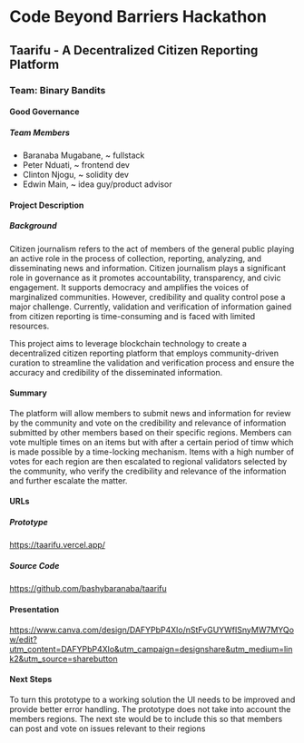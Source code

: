# Code Beyond Barriers Hackathon

## Taarifu - A Decentralized Citizen Reporting Platform 


### Team: Binary Bandits

#### Good Governance

##### Team Members

- Baranaba Mugabane, ~ fullstack
- Peter Nduati, ~ frontend dev
- Clinton Njogu, ~ solidity dev
- Edwin Main, ~ idea guy/product advisor
  
#### Project Description
##### Background
Citizen journalism refers to the act of members of the general public playing an active role in the process of collection, reporting, analyzing, and disseminating news and information. Citizen journalism plays a significant role in governance as it promotes accountability, transparency, and civic engagement. It supports democracy and amplifies the voices of marginalized communities. However, credibility and quality control pose a major challenge. Currently, validation and verification of information gained from citizen reporting is time-consuming and is faced with limited resources.

This project aims to leverage blockchain technology to create a decentralized citizen reporting platform that employs community-driven curation to streamline the validation and verification process and ensure the accuracy and credibility of the disseminated information. 


#### Summary
The platform will allow members to submit news and information for review by the community and vote on the credibility and relevance of information submitted by other members based on their specific regions. Members can vote multiple times on an items but with after a certain period of timw which is made possible by a time-locking mechanism.
Items with a high number of votes for each region are then escalated to regional validators selected by the community, who verify the credibility and relevance of the information and further escalate the matter.



#### URLs
##### Prototype
https://taarifu.vercel.app/

##### Source Code
https://github.com/bashybaranaba/taarifu

#### Presentation

https://www.canva.com/design/DAFYPbP4Xlo/nStFvGUYWfISnyMW7MYQow/edit?utm_content=DAFYPbP4Xlo&utm_campaign=designshare&utm_medium=link2&utm_source=sharebutton

#### Next Steps
To turn this prototype to a working solution the UI needs to be improved and provide better error handling.
The prototype does not take into account the members regions. The next ste would be to include this so that members can post and vote on issues relevant to their regions
